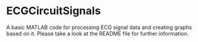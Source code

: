 # ECGCircuitSignals
A basic MATLAB code for processing ECG signal data and creating graphs based on it. Please take a look at the README file for further information.
